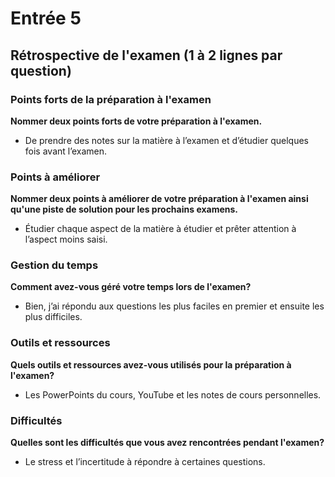 # Entrée 5
## Rétrospective de l'examen (1 à 2 lignes par question)

### Points forts de la préparation à l'examen
**Nommer deux points forts de votre préparation à l'examen.**

- De prendre des notes sur la matière à l’examen et d’étudier quelques fois avant l’examen. 

### Points à améliorer
**Nommer deux points à améliorer de votre préparation à l'examen ainsi qu'une piste de solution pour les prochains examens.**

- Étudier chaque aspect de la matière à étudier et prêter attention à l’aspect moins saisi.

### Gestion du temps
**Comment avez-vous géré votre temps lors de l'examen?**

- Bien, j’ai répondu aux questions les plus faciles en premier et ensuite les plus difficiles.

### Outils et ressources
**Quels outils et ressources avez-vous utilisés pour la préparation à l'examen?**

- Les PowerPoints du cours, YouTube et les notes de cours personnelles.

### Difficultés
**Quelles sont les difficultés que vous avez rencontrées pendant l'examen?**

- Le stress et l’incertitude à répondre à certaines questions.

